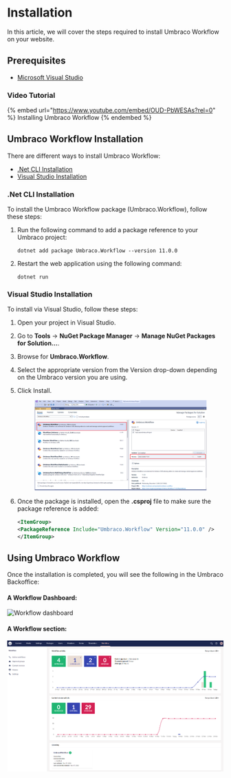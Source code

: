 # Installation

In this article, we will cover the steps required to install Umbraco Workflow on your website.

## Prerequisites

* [Microsoft Visual Studio](https://visualstudio.microsoft.com/)

### Video Tutorial

{% embed url="https://www.youtube.com/embed/OUD-PbWESAs?rel=0" %}
Installing Umbraco Workflow
{% endembed %}

## Umbraco Workflow Installation

There are different ways to install Umbraco Workflow:

* [.Net CLI Installation](installing-workflow.md#net-cli-installation)
* [Visual Studio Installation](installing-workflow.md#visual-studio-installation)

### .Net CLI Installation

To install the Umbraco Workflow package (Umbraco.Workflow), follow these steps:

1.  Run the following command to add a package reference to your Umbraco project:

    ```
    dotnet add package Umbraco.Workflow --version 11.0.0
    ```
2.  Restart the web application using the following command:

    ```
    dotnet run
    ```

### Visual Studio Installation

To install via Visual Studio, follow these steps:

1. Open your project in Visual Studio.
2. Go to **Tools** -> **NuGet Package Manager** -> **Manage NuGet Packages for Solution...**.
3. Browse for **Umbraco.Workflow**.
4. Select the appropriate version from the Version drop-down depending on the Umbraco version you are using.
5.  Click Install.

    <figure><img src="images/VS_Installation.png" alt=""><figcaption></figcaption></figure>
6.  Once the package is installed, open the **.csproj** file to make sure the package reference is added:

    ```xml
    <ItemGroup>
    <PackageReference Include="Umbraco.Workflow" Version="11.0.0" />
    </ItemGroup>
    ```

## Using Umbraco Workflow

Once the installation is completed, you will see the following in the Umbraco Backoffice:

#### A Workflow Dashboard:

![Workflow dashboard](images/WorkflowDashboard\_ContentSection.png)

#### A Workflow section:

![Workflow section](images/workflow-section.png)
